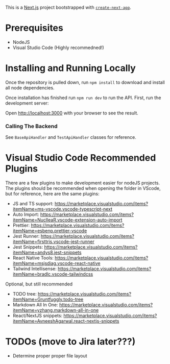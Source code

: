 This is a [Next.js](https://nextjs.org/) project bootstrapped with [`create-next-app`](https://github.com/vercel/next.js/tree/canary/packages/create-next-app).

# Prerequisites

-   NodeJS
-   Visual Studio Code (Highly recommedned!)

# Installing and Running Locally

Once the repository is pulled down, run `npm install` to download and install all node dependencies.

Once installation has finished run `npm run dev` to run the API.
First, run the development server:

Open [http://localhost:3000](http://localhost:3000) with your browser to see the result.

### Calling The Backend

See `BaseApiHandler` and `TestApiHandler` classes for reference.

# Visual Studio Code Recommended Plugins

There are a few plugins to make development easier for nodeJS projects. The plugins should be recommended when opening the folder in VScode, but for reference, here are the same plugins:

-   JS and TS support: https://marketplace.visualstudio.com/items?itemName=ms-vscode.vscode-typescript-next
-   Auto Import: https://marketplace.visualstudio.com/items?itemName=NuclleaR.vscode-extension-auto-import
-   Prettier: https://marketplace.visualstudio.com/items?itemName=esbenp.prettier-vscode
-   Jest Runner: https://marketplace.visualstudio.com/items?itemName=firsttris.vscode-jest-runner
-   Jest Snippets: https://marketplace.visualstudio.com/items?itemName=andys8.jest-snippets
-   React Native Tools: https://marketplace.visualstudio.com/items?itemName=msjsdiag.vscode-react-native
-   Tailwind Intellisense: https://marketplace.visualstudio.com/items?itemName=bradlc.vscode-tailwindcss

Optional, but still recommended

-   TODO tree: https://marketplace.visualstudio.com/items?itemName=Gruntfuggly.todo-tree
-   Markdown All In One: https://marketplace.visualstudio.com/items?itemName=yzhang.markdown-all-in-one
-   React/NextJS snippets: https://marketplace.visualstudio.com/items?itemName=AvneeshAgarwal.react-nextjs-snippets

# TODOs (move to Jira later???)

-   Determine proper proper file layout
